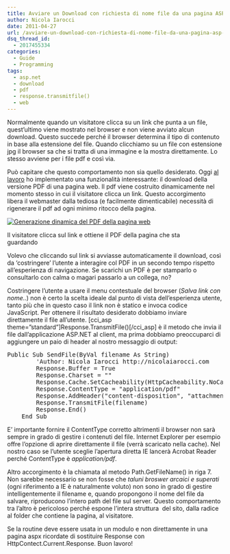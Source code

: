 ```yaml
---
title: Avviare un Download con richiesta di nome file da una pagina ASP.NET
author: Nicola Iarocci
date: 2011-04-27
url: /avviare-un-download-con-richiesta-di-nome-file-da-una-pagina-asp-net/
dsq_thread_id:
  - 2017455334
categories:
  - Guide
  - Programming
tags:
  - asp.net
  - download
  - pdf
  - response.transmitfile()
  - web
---
```

<img class="size-thumbnail wp-image-2251 alignright" title="Download" src="http://i0.wp.com/nicolaiarocci.com/wp-content/uploads/Download-150x150.png?fit=150%2C150" alt="" srcset="images/Download.png?resize=150%2C150 150w, http://i1.wp.com/nicolaiarocci.com/wp-content/uploads/Download.png?resize=90%2C90 90w, http://i1.wp.com/nicolaiarocci.com/wp-content/uploads/Download.png?w=256 256w" sizes="(max-width: 150px) 100vw, 150px" data-recalc-dims="1" />Normalmente quando un visitatore clicca su un link che punta a un file, quest&#8217;ultimo viene mostrato nel browser e non viene avviato alcun download. Questo succede perché il browser determina il tipo di contenuto in base alla estensione del file. Quando clicchiamo su un file con estensione jpg il browser sa che si tratta di una immagine e la mostra direttamente. Lo stesso avviene per i file pdf e così via.

Può capitare che questo comportamento non sia quello desiderato. Oggi <a title="Gestionale Amica" href="http://gestionaleamica.com" target="_blank">al lavoro</a> ho implementato una funzionalità interessante: il download della versione PDF di una pagina web. Il pdf viene costruito dinamicamente nel momento stesso in cui il visitatore clicca un link. Questo accorgimento libera il webmaster dalla tediosa (e facilmente dimenticabile) necessità di rigenerare il pdf ad ogni minimo ritocco della pagina.

<div id="attachment_2230" style="width: 460px" class="wp-caption aligncenter">
  <a href="http://i0.wp.com/nicolaiarocci.com/wp-content/uploads/PDFSchedeProdotto.png" rel="lightbox[2229]"><img class="size-full wp-image-2230" title="Generazione dinamica del PDF della pagina web" src="http://i0.wp.com/nicolaiarocci.com/wp-content/uploads/PDFSchedeProdotto.png?fit=450%2C181" alt="Generazione dinamica del PDF della pagina web" srcset="http://i0.wp.com/nicolaiarocci.com/wp-content/uploads/PDFSchedeProdotto.png?w=623 623w, http://i0.wp.com/nicolaiarocci.com/wp-content/uploads/PDFSchedeProdotto.png?resize=150%2C60 150w, http://i0.wp.com/nicolaiarocci.com/wp-content/uploads/PDFSchedeProdotto.png?resize=300%2C120 300w, http://i0.wp.com/nicolaiarocci.com/wp-content/uploads/PDFSchedeProdotto.png?resize=500%2C200 500w" sizes="(max-width: 450px) 100vw, 450px" data-recalc-dims="1" /></a>
  
  <p class="wp-caption-text">
    Il visitatore clicca sul link e ottiene il PDF della pagina che sta guardando
  </p>
</div>

Volevo che cliccando sul link si avviasse automaticamente il download, così da &#8216;costringere&#8217; l&#8217;utente a interagire col PDF in un secondo tempo rispetto all&#8217;esperienza di navigazione. Se scarichi un PDF è per stamparlo o consultarlo con calma o magari passarlo a un collega, no? <!--more-->

Costringere l&#8217;utente a usare il menu contestuale del browser (_Salva link con nome.._) non è certo la scelta ideale dal punto di vista dell&#8217;esperienza utente, tanto più che in questo caso il link non è statico e invoca codice JavaScript. Per ottenere il risultato desiderato dobbiamo inviare direttamente il file all&#8217;utente. [cci\_asp theme=&#8221;standard&#8221;]Response.TransmitFile()[/cci\_asp] è il metodo che invia il file dall&#8217;applicazione ASP.NET al client, ma prima dobbiamo preoccuparci di aggiungere un paio di header al nostro messaggio di output:

<pre class="brush:vb">Public Sub SendFile(ByVal filename As String)
        'Author: Nicola Iarocci http://nicolaiarocci.com
        Response.Buffer = True
        Response.Charset = ""
        Response.Cache.SetCacheability(HttpCacheability.NoCache)
        Response.ContentType = "application/pdf"
        Response.AddHeader("content-disposition", "attachment;filename=" & Path.GetFileName(filename))
        Response.TransmitFile(filename)
        Response.End()
    End Sub</pre>

E&#8217; importante fornire il ContentType corretto altrimenti il browser non sarà sempre in grado di gestire i contenuti del file. Internet Explorer per esempio offre l&#8217;opzione di aprire direttamente il file (verrà scaricato nella cache). Nel nostro caso se l&#8217;utente sceglie l&#8217;apertura diretta IE lancerà Acrobat Reader perché ContentType è _application/pdf_.

Altro accorgimento è la chiamata al metodo Path.GetFileName() in riga 7. Non sarebbe necessario se non fosse che _taluni broswer arcaici e superati_ (ogni riferimento a IE è naturalmente voluto) non sono in grado di gestire intelligentemente il filename e, quando propongono il nome del file da salvare, riproducono l&#8217;intero path del file sul server. Questo comportamento tra l&#8217;altro è pericoloso perché espone l&#8217;intera struttura  del sito, dalla radice al folder che contiene la pagina, al visitatore.

Se la routine deve essere usata in un modulo e non direttamente in una pagina aspx ricordate di sostituire Response con HttpContect.Current.Response. Buon lavoro!

